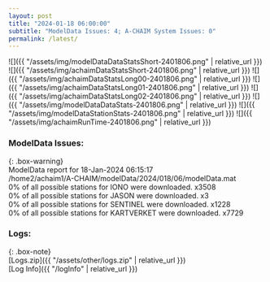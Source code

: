 ```yaml
---
layout: post
title: "2024-01-18 06:00:00"
subtitle: "ModelData Issues: 4; A-CHAIM System Issues: 0"
permalink: /latest/
---
```


![]({{ "/assets/img/modelDataDataStatsShort-2401806.png" | relative_url }})
![]({{ "/assets/img/achaimDataStatsShort-2401806.png" | relative_url }})
![]({{ "/assets/img/achaimDataStatsLong00-2401806.png" | relative_url }})
![]({{ "/assets/img/achaimDataStatsLong01-2401806.png" | relative_url }})
![]({{ "/assets/img/achaimDataStatsLong02-2401806.png" | relative_url }})
![]({{ "/assets/img/modelDataDataStats-2401806.png" | relative_url }})
![]({{ "/assets/img/modelDataStationStats-2401806.png" | relative_url }})
![]({{ "/assets/img/achaimRunTime-2401806.png" | relative_url }})


### ModelData Issues:  
  
{: .box-warning}  
 ModelData report for 18-Jan-2024 06:15:17   
 /home2/achaim1/A-CHAIM/modelData/2024/018/06/modelData.mat   
 0% of all possible stations for IONO were downloaded. x3508   
 0% of all possible stations for JASON were downloaded. x3   
 0% of all possible stations for SENTINEL were downloaded. x1228   
 0% of all possible stations for KARTVERKET were downloaded. x7729   
  


### Logs:  
  
{: .box-note}  
[Logs.zip]({{ "/assets/other/logs.zip" | relative_url }})  
[Log Info]({{ "/logInfo" | relative_url }})  
